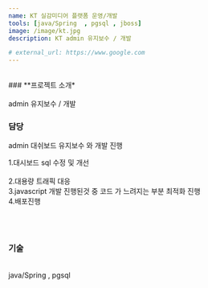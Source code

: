 ```yaml
---
name: KT 실감미디어 플랫폼 운영/개발
tools: [java/Spring  , pgsql , jboss]
image: /image/kt.jpg
description: KT admin 유지보수 / 개발

# external_url: https://www.google.com
---
```


<br>
### **프로젝트 소개*

<br>
<br>
admin 유지보수 / 개발

<br>

### 담당

admin 대쉬보드 유지보수 와 개발 진행 <br>

1.대시보드 sql 수정 및 개선  <br><br>
2.대용량 트래픽 대응<br>
3.javascript 개발 진행된것 중 코드 가 느려지는  부분 최적화 진행<br>
4.배포진행<br>



<br>
<br>

### 기술
<br>
java/Spring , pgsql
<br>
<br>

